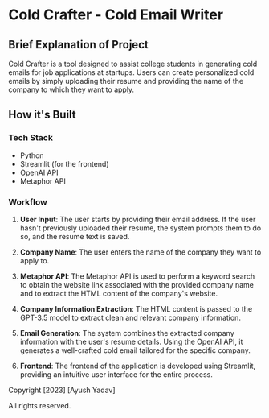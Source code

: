 # Cold Crafter - Cold Email Writer

## Brief Explanation of Project

Cold Crafter is a tool designed to assist college students in generating cold emails for job applications at startups. Users can create personalized cold emails by simply uploading their resume and providing the name of the company to which they want to apply.

## How it's Built

### Tech Stack

- Python
- Streamlit (for the frontend)
- OpenAI API
- Metaphor API

### Workflow

1. **User Input**: The user starts by providing their email address. If the user hasn't previously uploaded their resume, the system prompts them to do so, and the resume text is saved.

2. **Company Name**: The user enters the name of the company they want to apply to.

3. **Metaphor API**: The Metaphor API is used to perform a keyword search to obtain the website link associated with the provided company name and to extract the HTML content of the company's website.

4. **Company Information Extraction**: The HTML content is passed to the GPT-3.5 model to extract clean and relevant company information.

5. **Email Generation**: The system combines the extracted company information with the user's resume details. Using the OpenAI API, it generates a well-crafted cold email tailored for the specific company.

6. **Frontend**: The frontend of the application is developed using Streamlit, providing an intuitive user interface for the entire process.

Copyright [2023] [Ayush Yadav]

All rights reserved.
